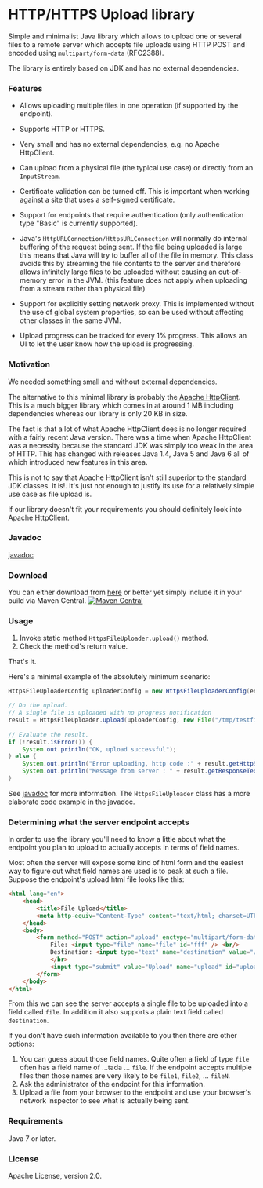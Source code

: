 # HTTP/HTTPS Upload library

Simple and minimalist Java library which allows to upload one or several files 
to a remote server which accepts file uploads using HTTP POST and encoded using
`multipart/form-data` (RFC2388).

The library is entirely based on JDK and has no external dependencies.


### Features


* Allows uploading multiple files in one operation (if supported by the endpoint).

* Supports HTTP or HTTPS.

* Very small and has no external dependencies, e.g. no Apache HttpClient.

* Can upload from a physical file (the typical use case) or directly from an `InputStream`.

* Certificate validation can be turned off. This is important when working against a site that uses a self-signed certificate.

* Support for endpoints that require authentication (only authentication type "Basic" is currently supported).

* Java's `HttpURLConnection/HttpsURLConnection` will normally do internal buffering of the request being sent. 
If the file being uploaded is large this means that Java will try to buffer all of the file in memory. 
This class avoids this by streaming the file contents to the server and therefore allows
infinitely large files to be uploaded without causing an out-of-memory error in the JVM.
(this feature does not apply when uploading from a stream rather than physical file)

* Support for explicitly setting network proxy. This is implemented without 
the use of global system properties, so can be used without affecting other classes 
in the same JVM.

* Upload progress can be tracked for every 1% progress. 
This allows an UI to let the user know how the upload is progressing.


### Motivation

We needed something small and without external dependencies.

The alternative to this minimal library is probably the [Apache HttpClient](http://hc.apache.org/httpcomponents-client-ga/index.html).
This is a much bigger library which comes in at around 1 MB including dependencies
whereas our library is only 20 KB in size.

The fact is that a lot of what Apache HttpClient does is no longer required with a fairly recent
Java version. There was a time when Apache HttpClient was a necessity because the
standard JDK was simply too weak in the area of HTTP. This has changed with releases
Java 1.4, Java 5 and Java 6 all of which introduced new features in this area.

This is not to say that Apache HttpClient isn't still superior to the standard
JDK classes. It is!. It's just not enough to justify its use for a relatively simple
use case as file upload is.

If our library doesn't fit your requirements you should definitely look into
Apache HttpClient.


### Javadoc

[javadoc](http://addicticks.github.io/httpsupload/)


### Download

You can either download from [here](https://github.com/Addicticks/httpsupload/releases) or better yet simply 
include it in your build via Maven Central.
[![Maven Central](https://maven-badges.herokuapp.com/maven-central/com.addicticks.oss/httpsupload/badge.svg)](https://maven-badges.herokuapp.com/maven-central/com.addicticks.oss/httpsupload "groupId : com.addicticks.com / artifactId : httpsupload")


### Usage

1. Invoke static method `HttpsFileUploader.upload()` method.
1. Check the method's return value.

That's it.

Here's a minimal example of the absolutely minimum scenario:

```java
HttpsFileUploaderConfig uploaderConfig = new HttpsFileUploaderConfig(endpointURL);

// Do the upload.
// A single file is uploaded with no progress notification
result = HttpsFileUploader.upload(uploaderConfig, new File("/tmp/testfile.dat"));
 
// Evaluate the result.
if (!result.isError()) {
    System.out.println("OK, upload successful");
} else {
    System.out.println("Error uploading, http code :" + result.getHttpStatusCode());
    System.out.println("Message from server : " + result.getResponseTextNoHtml());
}
```

See [javadoc](http://addicticks.github.io/httpsupload/) for more information.
The `HttpsFileUploader` class has a more elaborate code example in the javadoc.




### Determining what the server endpoint accepts

In order to use the library you'll need to know a little about what the endpoint
you plan to upload to actually accepts in terms of field names.

Most often the server will expose some kind of html form and the easiest way
to figure out what field names are used is to peak at such a file. Suppose
the endpoint's upload html file looks like this:

```html
<html lang="en">
    <head>
        <title>File Upload</title>
        <meta http-equiv="Content-Type" content="text/html; charset=UTF-8">
    </head>
    <body>
        <form method="POST" action="upload" enctype="multipart/form-data" >
            File: <input type="file" name="file" id="fff" /> <br/>
            Destination: <input type="text" name="destination" value="/tmp"/>
            </br>
            <input type="submit" value="Upload" name="upload" id="upload" />
        </form>
    </body>
</html>
```

From this we can see the server accepts a single file to be uploaded into a field
called `file`. In addition it also supports a plain text field called 
`destination`.

If you don't have such information available to you then there are other options:

1. You can guess about those field names. Quite often a field of type `file`
   often has a field name of ...tada ... `file`. If the endpoint accepts multiple
   files then those names are very likely to be `file1`, `file2`, ... `fileN`.
1. Ask the administrator of the endpoint for this information.
1. Upload a file from your browser to the endpoint and use your browser's 
   network inspector to see what is actually being sent.



### Requirements

Java 7 or later.


### License

Apache License, version 2.0.